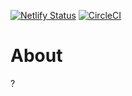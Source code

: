 [![Netlify Status](https://api.netlify.com/api/v1/badges/2605003c-3a28-4de9-b3c3-b03cf0510482/deploy-status)](https://app.netlify.com/sites/dogjam/deploys) [![CircleCI](https://dl.circleci.com/status-badge/img/gh/yuchaaa/dogjam-site/tree/main.svg?style=svg)](https://dl.circleci.com/status-badge/redirect/gh/yuchaaa/dogjam-site/tree/main)
# About
?
